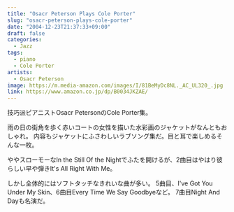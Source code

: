 ```yaml
---
title: "Osacr Peterson Plays Cole Porter"
slug: "osacr-peterson-plays-cole-porter"
date: "2004-12-23T21:37:33+09:00"
draft: false
categories:
  - Jazz
tags:
  - piano
  - Cole Porter
artists:
  - Osacr Peterson
image: https://m.media-amazon.com/images/I/81BeMyDc8NL._AC_UL320_.jpg
link: https://www.amazon.co.jp/dp/B0034JKZAE/
---
```

技巧派ピアニストOsacr PetersonのCole Porter集。
<!--more-->
雨の日の街角を歩く赤いコートの女性を描いた水彩画のジャケットがなんともおしゃれ。 
内容もジャケットにふさわしいラブソング集だ。目と耳で楽しめるそんな一枚。

ややスローモーなIn the Still Of the Nightでふたを開けるが、2曲目はやはり彼らしい早や弾きIt's All Right With Me。

しかし全体的にはソフトタッチなきれいな曲が多い。 
5曲目、I've Got You Under My Skin、6曲目Every Time We Say Goodbyeなど。
7曲目Night And Dayも名演だ。
